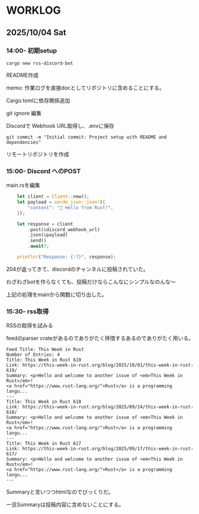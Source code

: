 # WORKLOG

## 2025/10/04 Sat

### 14:00- 初期setup

`cargo new rss-discord-bot`

README作成

memo: 作業ログを直接docとしてリポジトリに含めることにする。

Cargo.tomlに依存関係追加

git ignore 編集

Discordで Webhook URL取得し、.envに保存

`git commit -m "Initial commit: Project setup with README and dependencies"`

リモートリポジトリを作成

### 15:00- Discord へのPOST

main.rsを編集

```rust
    let client = Client::new();
    let payload = serde_json::json!({
        "content": "🦀 Hello from Rust!",
    });

    let response = client
        .post(&discord_webhook_url)
        .json(&payload)
        .send()
        .await?;

    println!("Response: {:?}", response);
```

204が返ってきて、discordのチャンネルに投稿されていた。

わざわざbotを作らなくても、投稿だけならこんなにシンプルなのんな〜

上記の処理をmainから関数に切り出した。

### 15:30- rss取得

RSSの取得を試みる

feedのparser crateがあるのでありがたく拝借するあるのでありがたく用いる。

```
Feed Title: This Week in Rust
Number of Entries: 4
Title: This Week in Rust 619
Link: https://this-week-in-rust.org/blog/2025/10/01/this-week-in-rust-619/
Summary: <p>Hello and welcome to another issue of <em>This Week in Rust</em>!
<a href="https://www.rust-lang.org/">Rust</a> is a programming langu...
---
Title: This Week in Rust 618
Link: https://this-week-in-rust.org/blog/2025/09/24/this-week-in-rust-618/
Summary: <p>Hello and welcome to another issue of <em>This Week in Rust</em>!
<a href="https://www.rust-lang.org/">Rust</a> is a programming langu...
---
Title: This Week in Rust 617
Link: https://this-week-in-rust.org/blog/2025/09/17/this-week-in-rust-617/
Summary: <p>Hello and welcome to another issue of <em>This Week in Rust</em>!
<a href="https://www.rust-lang.org/">Rust</a> is a programming langu...
---
```

Summaryと言いつつhtmlなのでびっくりだ。

一旦Summaryは投稿内容に含めないことにする。